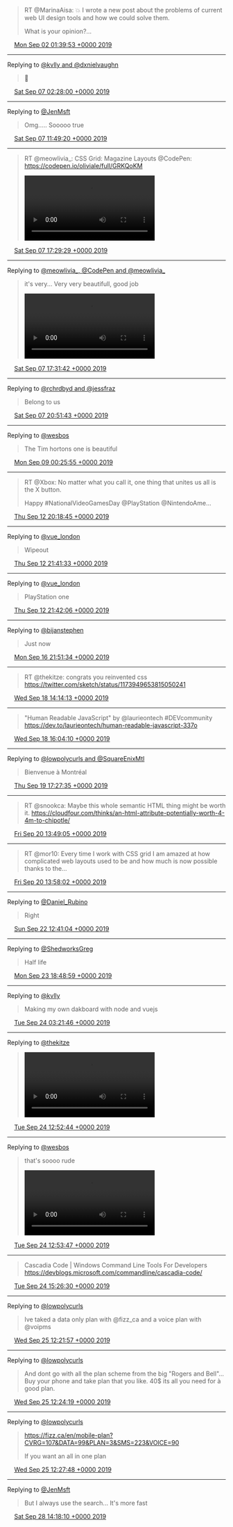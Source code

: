 > RT @MarinaAisa: 💥
> I wrote a new post about the problems of current web UI design tools and how we could solve them.
>
> What is your opinion?…

<img src="/media/tweet.ico" width="12" /> [Mon Sep 02 01:39:53 +0000 2019](https://twitter.com/eduplessis/status/1168337719648555008)

----

Replying to [@kvlly and @dxnielvaughn](https://twitter.com/kvlly/status/1170160061546717184)

> 🐙

<img src="/media/tweet.ico" width="12" /> [Sat Sep 07 02:28:00 +0000 2019](https://twitter.com/eduplessis/status/1170161768049627136)

----

Replying to [@JenMsft](https://twitter.com/JenMsft/status/1170175324501372928)

> Omg..... Sooooo true

<img src="/media/tweet.ico" width="12" /> [Sat Sep 07 11:49:20 +0000 2019](https://twitter.com/eduplessis/status/1170303029511434240)

----

> RT @meowlivia_: CSS Grid: Magazine Layouts
> @CodePen: https://codepen.io/oliviale/full/GRKQoKM
>
> <video controls><source src="/media/1170388632252932098-gSd3Vjpe3ZE3a1L0.mp4">Your browser does not support the video tag.</video>

<img src="/media/tweet.ico" width="12" /> [Sat Sep 07 17:29:29 +0000 2019](https://twitter.com/eduplessis/status/1170388632252932098)

----

Replying to [@meowlivia_, @CodePen and @meowlivia_](https://twitter.com/meowlivia_/status/1170352637868412930)

> it's very... Very very beautifull, good job
>
> <video controls><source src="/media/1170389190581915649-ED4Owe-XUAIfaFt.mp4">Your browser does not support the video tag.</video>

<img src="/media/tweet.ico" width="12" /> [Sat Sep 07 17:31:42 +0000 2019](https://twitter.com/eduplessis/status/1170389190581915649)

----

Replying to [@rchrdbyd and @jessfraz](https://twitter.com/rchrdbyd/status/1170376855075151872)

> Belong to us

<img src="/media/tweet.ico" width="12" /> [Sat Sep 07 20:51:43 +0000 2019](https://twitter.com/eduplessis/status/1170439525715329026)

----

Replying to [@wesbos](https://twitter.com/wesbos/status/1170845882507563010)

> The Tim hortons one is beautiful

<img src="/media/tweet.ico" width="12" /> [Mon Sep 09 00:25:55 +0000 2019](https://twitter.com/eduplessis/status/1170855817521840128)

----

> RT @Xbox: No matter what you call it, one thing that unites us all is the X button.
>
> Happy #NationalVideoGamesDay @PlayStation @NintendoAme…

<img src="/media/tweet.ico" width="12" /> [Thu Sep 12 20:18:45 +0000 2019](https://twitter.com/eduplessis/status/1172243170555518976)

----

Replying to [@vue_london](https://twitter.com/VueJSLive/status/1172083172382781440)

> Wipeout

<img src="/media/tweet.ico" width="12" /> [Thu Sep 12 21:41:33 +0000 2019](https://twitter.com/eduplessis/status/1172264004896600072)

----

Replying to [@vue_london](https://twitter.com/eduplessis/status/1172264004896600072)

> PlayStation one

<img src="/media/tweet.ico" width="12" /> [Thu Sep 12 21:42:06 +0000 2019](https://twitter.com/eduplessis/status/1172264144244006912)

----

Replying to [@bijanstephen](https://twitter.com/bijanstephen/status/1173609230890414082)

> Just now

<img src="/media/tweet.ico" width="12" /> [Mon Sep 16 21:51:34 +0000 2019](https://twitter.com/eduplessis/status/1173716078897389568)

----

> RT @thekitze: congrats you reinvented css https://twitter.com/sketch/status/1173949653815050241

<img src="/media/tweet.ico" width="12" /> [Wed Sep 18 14:14:13 +0000 2019](https://twitter.com/eduplessis/status/1174325760141799424)

----

> "Human Readable JavaScript" by @laurieontech #DEVcommunity https://dev.to/laurieontech/human-readable-javascript-337o

<img src="/media/tweet.ico" width="12" /> [Wed Sep 18 16:04:10 +0000 2019](https://twitter.com/eduplessis/status/1174353429067653120)

----

Replying to [@lowpolycurls and @SquareEnixMtl](https://twitter.com/lowpolycurls/status/1174720711384096768)

> Bienvenue à Montréal

<img src="/media/tweet.ico" width="12" /> [Thu Sep 19 17:27:35 +0000 2019](https://twitter.com/eduplessis/status/1174736807843512320)

----

> RT @snookca: Maybe this whole semantic HTML thing might be worth it. https://cloudfour.com/thinks/an-html-attribute-potentially-worth-4-4m-to-chipotle/

<img src="/media/tweet.ico" width="12" /> [Fri Sep 20 13:49:05 +0000 2019](https://twitter.com/eduplessis/status/1175044207788134403)

----

> RT @mor10: Every time I work with CSS grid I am amazed at how complicated web layouts used to be and how much is now possible thanks to the…

<img src="/media/tweet.ico" width="12" /> [Fri Sep 20 13:58:02 +0000 2019](https://twitter.com/eduplessis/status/1175046463111467009)

----

Replying to [@Daniel_Rubino](https://twitter.com/Daniel_Rubino/status/1175597757740060674)

> Right

<img src="/media/tweet.ico" width="12" /> [Sun Sep 22 12:41:04 +0000 2019](https://twitter.com/eduplessis/status/1175751866581487616)

----

Replying to [@ShedworksGreg](https://twitter.com/ShedworksGreg/status/1176173805796036608)

> Half life

<img src="/media/tweet.ico" width="12" /> [Mon Sep 23 18:48:59 +0000 2019](https://twitter.com/eduplessis/status/1176206844618051584)

----

Replying to [@kvlly](https://twitter.com/kvlly/status/1176273428338421760)

> Making my own dakboard with node  and vuejs

<img src="/media/tweet.ico" width="12" /> [Tue Sep 24 03:21:46 +0000 2019](https://twitter.com/eduplessis/status/1176335891457028097)

----

Replying to [@thekitze](https://twitter.com/thekitze/status/1176395102622801921)

> <video controls><source src="/media/1176479579344691201-EFOx8EcXYAA756G.mp4">Your browser does not support the video tag.</video>

<img src="/media/tweet.ico" width="12" /> [Tue Sep 24 12:52:44 +0000 2019](https://twitter.com/eduplessis/status/1176479579344691201)

----

Replying to [@wesbos](https://twitter.com/wesbos/status/1176475758858051584)

> that's soooo rude
>
> <video controls><source src="/media/1176479845490003969-EFOyLlkWkAEDqoA.mp4">Your browser does not support the video tag.</video>

<img src="/media/tweet.ico" width="12" /> [Tue Sep 24 12:53:47 +0000 2019](https://twitter.com/eduplessis/status/1176479845490003969)

----

> Cascadia Code | Windows Command Line Tools For Developers https://devblogs.microsoft.com/commandline/cascadia-code/

<img src="/media/tweet.ico" width="12" /> [Tue Sep 24 15:26:30 +0000 2019](https://twitter.com/eduplessis/status/1176518275787821057)

----

Replying to [@lowpolycurls](https://twitter.com/lowpolycurls/status/1176643161097199616)

> Ive taked a data only plan with @fizz_ca and a voice plan with @voipms

<img src="/media/tweet.ico" width="12" /> [Wed Sep 25 12:21:57 +0000 2019](https://twitter.com/eduplessis/status/1176834222029463552)

----

Replying to [@lowpolycurls](https://twitter.com/lowpolycurls/status/1176643161097199616)

> And dont go with all the plan scheme from the big "Rogers and Bell"... Buy your phone and take plan that you like.  40$ its all you need for à good plan.

<img src="/media/tweet.ico" width="12" /> [Wed Sep 25 12:24:19 +0000 2019](https://twitter.com/eduplessis/status/1176834816584704000)

----

Replying to [@lowpolycurls](https://twitter.com/lowpolycurls/status/1176643161097199616)

> https://fizz.ca/en/mobile-plan?CVRG=107&DATA=99&PLAN=3&SMS=223&VOICE=90
>
> If you want an all in one plan

<img src="/media/tweet.ico" width="12" /> [Wed Sep 25 12:27:48 +0000 2019](https://twitter.com/eduplessis/status/1176835693412327424)

----

Replying to [@JenMsft](https://twitter.com/JenMsft/status/1177858502535999488)

> But I always use the search... It's more fast

<img src="/media/tweet.ico" width="12" /> [Sat Sep 28 14:18:10 +0000 2019](https://twitter.com/eduplessis/status/1177950632445186048)